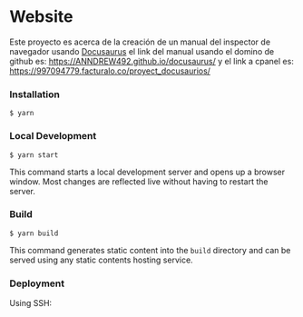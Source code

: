 # Website

Este proyecto es acerca de la creación de un manual del inspector de navegador usando [Docusaurus](https://docusaurus.io/)
el link del manual usando el domino de github es: 
https://ANNDREW492.github.io/docusaurus/
y el link a cpanel es:
https://997094779.facturalo.co/proyect_docusaurios/
### Installation

```
$ yarn
```

### Local Development

```
$ yarn start
```

This command starts a local development server and opens up a browser window. Most changes are reflected live without having to restart the server.

### Build

```
$ yarn build
```

This command generates static content into the `build` directory and can be served using any static contents hosting service.

### Deployment

Using SSH:

```
